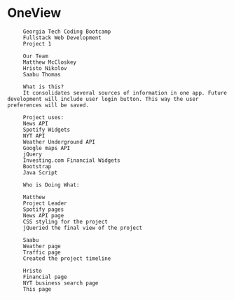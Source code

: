 # OneView 
         Georgia Tech Coding Bootcamp
         Fullstack Web Development
         Project 1
         
         Our Team
         Matthew McCloskey
         Hristo Nikolov
         Saabu Thomas
         
         What is this?
         It consolidates several sources of information in one app. Future development will include user login button. This way the user preferences will be saved.
         
         Project uses:
         News API
         Spotify Widgets
         NYT API
         Weather Underground API
         Google maps API
         jQuery
         Investing.com Financial Widgets
         Bootstrap
         Java Script
         
         Who is Doing What:
         
         Matthew
         Project Leader
         Spotify pages
         News API page
         CSS styling for the project 
         jQueried the final view of the project
         
         Saabu
         Weather page
         Traffic page
         Created the project timeline
         
         Hristo
         Financial page
         NYT business search page
         This page
